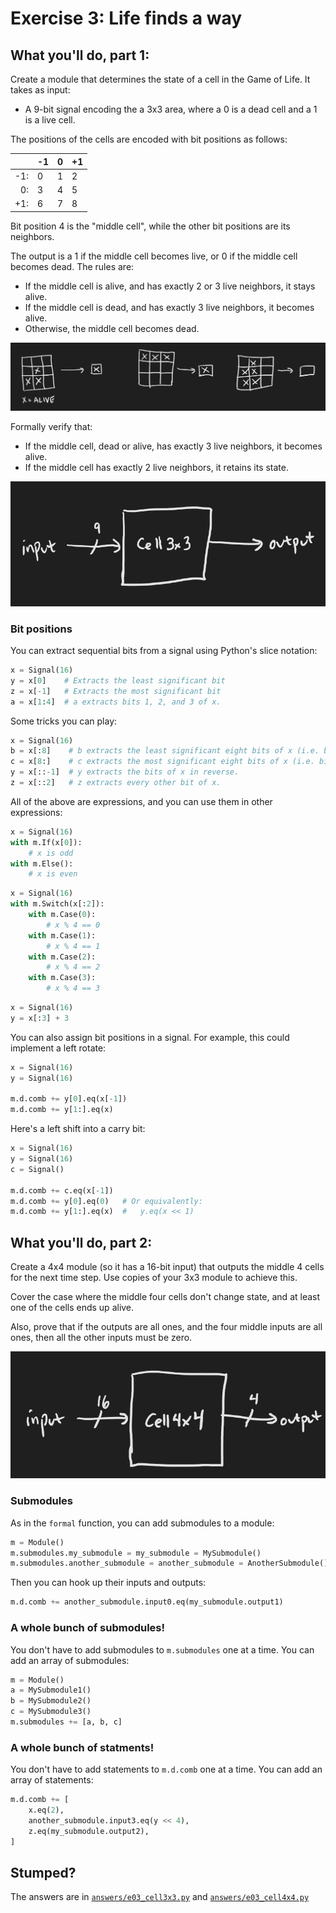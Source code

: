 # Exercise 3: Life finds a way

## What you'll do, part 1:

Create a module that determines the state of a cell in the Game of Life. It takes as input:

* A 9-bit signal encoding the a 3x3 area, where a 0 is a dead cell and a 1 is a live cell.

The positions of the cells are encoded with bit positions as follows:

|  | -1 | 0 | +1 |
|--:|----|---|----|
| -1: | 0 | 1 | 2 |
| 0:  | 3 | 4 | 5 |
| +1: | 6 | 7 | 8 |

Bit position 4 is the "middle cell", while the other bit positions are its neighbors.

The output is a 1 if the middle cell becomes live, or 0 if the middle cell becomes dead. The rules are:

* If the middle cell is alive, and has exactly 2 or 3 live neighbors, it stays alive.
* If the middle cell is dead, and has exactly 3 live neighbors, it becomes alive.
* Otherwise, the middle cell becomes dead.

![Life examples](diagrams/life_examples.png)

Formally verify that:

* If the middle cell, dead or alive, has exactly 3 live neighbors, it becomes alive.
* If the middle cell has exactly 2 live neighbors, it retains its state.

![Diagram for 3x3 module](diagrams/cell3x3.png)

### Bit positions

You can extract sequential bits from a signal using Python's slice notation:

```python
x = Signal(16)
y = x[0]    # Extracts the least significant bit
z = x[-1]   # Extracts the most significant bit
a = x[1:4]  # a extracts bits 1, 2, and 3 of x.
```

Some tricks you can play:

```python
x = Signal(16)
b = x[:8]    # b extracts the least significant eight bits of x (i.e. bits 0-7).
c = x[8:]    # c extracts the most significant eight bits of x (i.e. bits 8-15).
y = x[::-1]  # y extracts the bits of x in reverse.
z = x[::2]   # z extracts every other bit of x.
```

All of the above are expressions, and you can use them in other expressions:

```python
x = Signal(16)
with m.If(x[0]):
    # x is odd
with m.Else():
    # x is even
```

```python
x = Signal(16)
with m.Switch(x[:2]):
    with m.Case(0):
        # x % 4 == 0
    with m.Case(1):
        # x % 4 == 1
    with m.Case(2):
        # x % 4 == 2
    with m.Case(3):
        # x % 4 == 3
```

```python
x = Signal(16)
y = x[:3] + 3
```

You can also assign bit positions in a signal. For example, this could implement a left rotate:

```python
x = Signal(16)
y = Signal(16)

m.d.comb += y[0].eq(x[-1])
m.d.comb += y[1:].eq(x)
```

Here's a left shift into a carry bit:

```python
x = Signal(16)
y = Signal(16)
c = Signal()

m.d.comb += c.eq(x[-1])
m.d.comb += y[0].eq(0)   # Or equivalently:
m.d.comb += y[1:].eq(x)  #   y.eq(x << 1)
```

## What you'll do, part 2:

Create a 4x4 module (so it has a 16-bit input) that outputs the middle 4 cells for the next time step. Use copies of your 3x3 module to achieve this.

Cover the case where the middle four cells don't change state, and at least one of the cells ends up alive.

Also, prove that if the outputs are all ones, and the four middle inputs are all ones, then all the other inputs must be zero.

![Diagram for 4x4 module](diagrams/cell4x4.png)

### Submodules

As in the `formal` function, you can add submodules to a module:

```python
m = Module()
m.submodules.my_submodule = my_submodule = MySubmodule()
m.submodules.another_submodule = another_submodule = AnotherSubmodule()
```

Then you can hook up their inputs and outputs:

```python
m.d.comb += another_submodule.input0.eq(my_submodule.output1)
```

### A whole bunch of submodules!

You don't have to add submodules to `m.submodules` one at a time. You can add an array of submodules:

```python
m = Module()
a = MySubmodule1()
b = MySubmodule2()
c = MySubmodule3()
m.submodules += [a, b, c]
```

### A whole bunch of statments!

You don't have to add statements to `m.d.comb` one at a time. You can add an array of statements:

```python
m.d.comb += [
    x.eq(2),
    another_submodule.input3.eq(y << 4),
    z.eq(my_submodule.output2),
]
```

## Stumped?

The answers are in [`answers/e03_cell3x3.py`](answers/e03_cell3x3.py) and [`answers/e03_cell4x4.py`](answers/e03_cell4x4.py)